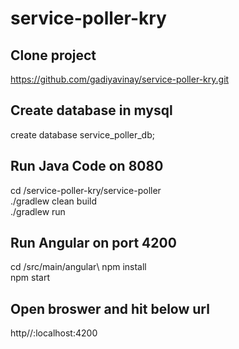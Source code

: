# service-poller-kry
## Clone project
https://github.com/gadiyavinay/service-poller-kry.git

## Create database in mysql
create database service_poller_db;


## Run Java Code on 8080
cd /service-poller-kry/service-poller\
./gradlew clean build\
./gradlew run

## Run Angular on port 4200
cd /src/main/angular\ 
npm install\
npm start

## Open broswer and hit below url
http//:localhost:4200
